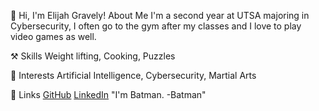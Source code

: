 👏 Hi, I'm Elijah Gravely!
About Me
I'm a second year at UTSA majoring in Cybersecurity, I often go to the gym after my classes and I love to play video games as well.

⚒️ Skills
Weight lifting, Cooking, Puzzles

🎉 Interests
Artificial Intelligence, Cybersecurity, Martial Arts

🔗 Links
[GitHub](https://github.com/Prince4422) [LinkedIn](https://www.linkedin.com/in/elijah-gravely-119316390/)
"I'm Batman. -Batman"
